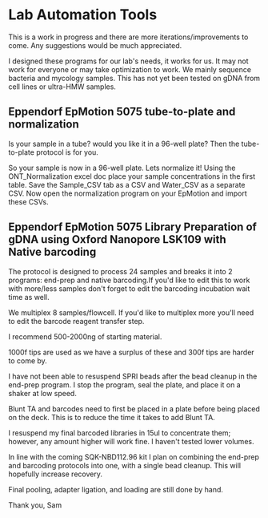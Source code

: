 # Lab Automation Tools
This is a work in progress and there are more iterations/improvements to come. Any suggestions would be much appreciated. 

I designed these programs for our lab's needs, it works for us. It may not work for everyone or may take optimization to work. We mainly sequence bacteria and mycology samples. This has not yet been tested on gDNA from cell lines or ultra-HMW samples.
## Eppendorf EpMotion 5075 tube-to-plate and normalization
Is your sample in a tube? would you like it in a 96-well plate? Then the tube-to-plate protocol is for you.

So your sample is now in a 96-well plate. Lets normalize it! Using the ONT_Normalization excel doc place your sample concentrations in the first table. Save the Sample_CSV tab as a CSV and Water_CSV as a separate CSV. Now open the normalization program on your EpMotion and import these CSVs. 

## Eppendorf EpMotion 5075 Library Preparation of gDNA using Oxford Nanopore LSK109 with Native barcoding
The protocol is designed to process 24 samples and breaks it into 2 programs: end-prep and native barcoding.If you'd like to edit this to work with more/less samples don't forget to edit the barcoding incubation wait time as well. 

We multiplex 8 samples/flowcell. If you'd like to multiplex more you'll need to edit the barcode reagent transfer step. 

I recommend 500-2000ng of starting material. 

1000f tips are used as we have a surplus of these and 300f tips are harder to come by.

I have not been able to resuspend SPRI beads after the bead cleanup in the end-prep program. I stop the program, seal the plate, and place it on a shaker at low speed. 

Blunt TA and barcodes need to first be placed in a plate before being placed on the deck. This is to reduce the time it takes to add Blunt TA. 

I resuspend my final barcoded libraries in 15ul to concentrate them; however, any amount higher will work fine. I haven't tested lower volumes. 

In line with the coming SQK-NBD112.96 kit I plan on combining the end-prep and barcoding protocols into one, with a single bead cleanup. This will hopefully increase recovery.

Final pooling, adapter ligation, and loading are still done by hand. 

Thank you,
Sam
